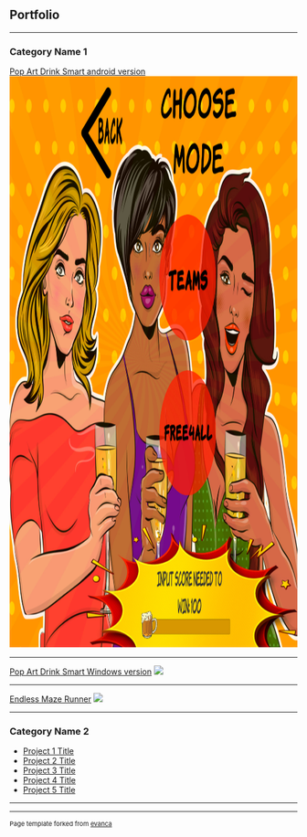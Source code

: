 ## Portfolio

---

### Category Name 1 

[Pop Art Drink Smart android version](https://play.google.com/store/apps/details?id=com.PISMOInkubator.PopArtDrinkSmart&hl=hr&gl=US)
<img src="images/Profile Image.jpg" width = "1000px" height = "1000px"/>

---
[Pop Art Drink Smart Windows version](https://idejo.itch.io/pop-art-drink-smart)
<img src="images/dummy_thumbnail.jpg?raw=true"/>

---
[Endless Maze Runner](https://klaudija34.itch.io/endless-maze-runner)
<img src="images/dummy_thumbnail.jpg?raw=true"/>

---

### Category Name 2

- [Project 1 Title](http://example.com/)
- [Project 2 Title](http://example.com/)
- [Project 3 Title](http://example.com/)
- [Project 4 Title](http://example.com/)
- [Project 5 Title](http://example.com/)

---




---
<p style="font-size:11px">Page template forked from <a href="https://github.com/evanca/quick-portfolio">evanca</a></p>
<!-- Remove above link if you don't want to attibute -->
